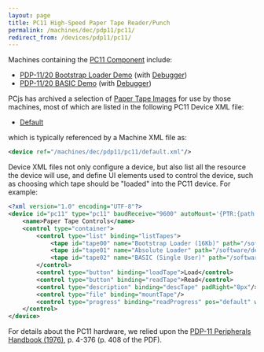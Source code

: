 ```yaml
---
layout: page
title: PC11 High-Speed Paper Tape Reader/Punch
permalink: /machines/dec/pdp11/pc11/
redirect_from: /devices/pdp11/pc11/
---
```


Machines containing the [PC11 Component](/machines/dec/pdp11/lib/pc11.js) include:

- [PDP-11/20 Bootstrap Loader Demo](/machines/dec/pdp11/1120/bootstrap/) (with [Debugger](/machines/dec/pdp11/1120/bootstrap/debugger/))
- [PDP-11/20 BASIC Demo](/machines/dec/pdp11/1120/basic/) (with [Debugger](/machines/dec/pdp11/1120/basic/debugger/))

PCjs has archived a selection of [Paper Tape Images](/software/dec/pdp11/tapes/) for use by those machines, most of which are
listed in the following PC11 Device XML file:

- [Default](/machines/dec/pdp11/pc11/default.xml)

which is typically referenced by a Machine XML file as:

```xml
<device ref="/machines/dec/pdp11/pc11/default.xml"/>
```
		
Device XML files not only configure a device, but also list all the resource the device will use, and define UI elements
used to control the device, such as choosing which tape should be "loaded" into the PC11 device.  For example:

```xml
<?xml version="1.0" encoding="UTF-8"?>
<device id="pc11" type="pc11" baudReceive="9600" autoMount='{PTR:{path:"/software/dec/pdp11/boot/bootstrap/BOOTSTRAP-16KB.json"}}' pos="left" width="35%" padLeft="8px" padBottom="8px">
    <name>Paper Tape Controls</name>
    <control type="container">
        <control type="list" binding="listTapes">
            <tape id="tape00" name="Bootstrap Loader (16Kb)" path="/software/dec/pdp11/boot/bootstrap/BOOTSTRAP-16KB.json"/>
            <tape id="tape01" name="Absolute Loader" path="/software/dec/pdp11/tapes/absloader/DEC-11-L2PC-PO.json"/>
            <tape id="tape02" name="BASIC (Single User)" path="/software/dec/pdp11/tapes/basic/DEC-11-AJPB-PB.json"/>
        </control>
        <control type="button" binding="loadTape">Load</control>
        <control type="button" binding="readTape">Read</control>
        <control type="description" binding="descTape" padRight="8px"/>
        <control type="file" binding="mountTape"/>
        <control type="progress" binding="readProgress" pos="default" width="250px" padTop="8px">Tape Progress</control>
    </control>
</device>
```

For details about the PC11 hardware, we relied upon the [PDP-11 Peripherals Handbook (1976)](https://1drv.ms/b/s!ArcO_mFRe1Z9gp5KhoASjxuqs-WIMg?e=yb7rXz),
p. 4-376 (p. 408 of the PDF).
